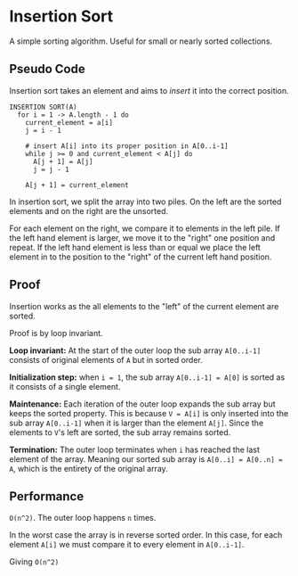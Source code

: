 # Insertion Sort
A simple sorting algorithm.
Useful for small or nearly sorted collections.

## Pseudo Code
Insertion sort takes an element and aims to _insert_ it into the correct
position.

```
INSERTION SORT(A)
  for i = 1 -> A.length - 1 do
    current_element = a[i]
    j = i - 1

    # insert A[i] into its proper position in A[0..i-1]
    while j >= 0 and current_element < A[j] do
      A[j + 1] = A[j]
      j = j - 1

    A[j + 1] = current_element
```
In insertion sort, we split the array into two piles.
On the left are the sorted elements and on the right are the unsorted.

For each element on the right, we compare it to elements in the left pile.
If the left hand element is larger, we move it to the "right" one position and
repeat.
If the left hand element is less than or equal we place the left element in to
the position to the "right" of the current left hand position.

## Proof
Insertion works as the all elements to the "left" of the current element are
sorted.

Proof is by loop invariant.

__Loop invariant:__ At the start of the outer loop the sub array `A[0..i-1]`
consists of original elements of `A` but in sorted order.

__Initialization step:__ when `i = 1`, the sub array `A[0..i-1] = A[0]` is
sorted as it consists of a single element.

__Maintenance:__ Each iteration of the outer loop expands the sub array but keeps
the sorted property.
This is because `V = A[i]` is only inserted into the sub array `A[0..i-1]` when
it is larger than the element `A[j]`.
Since the elements to `V`'s left are sorted, the sub array remains sorted.

__Termination:__ The outer loop terminates when `i` has reached the last
element of the array.
Meaning our sorted sub array is `A[0..i] = A[0..n] = A`, which is the entirety
of the original array.

## Performance
`O(n^2)`.
The outer loop happens `n` times.

In the worst case the array is in reverse sorted order.
In this case, for each element `A[i]` we must compare it to every element in
`A[0..i-1]`.

Giving `O(n^2)`
